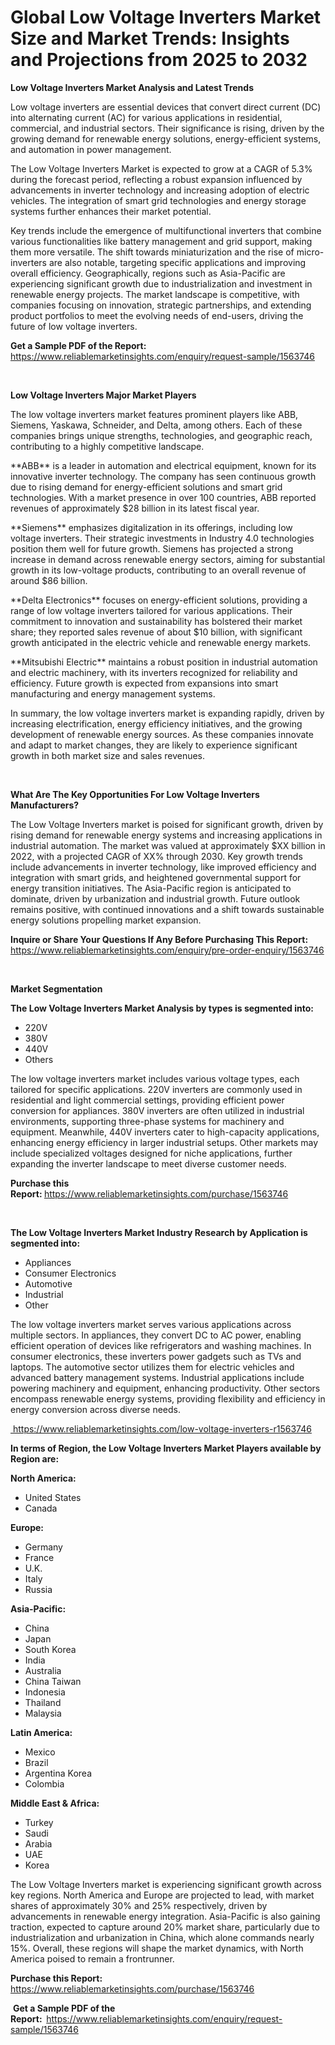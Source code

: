 <p><h1>Global Low Voltage Inverters Market Size and Market Trends: Insights and Projections from 2025 to 2032</h1></p><p><strong>Low Voltage Inverters Market Analysis and Latest Trends</strong></p>
<p><p>Low voltage inverters are essential devices that convert direct current (DC) into alternating current (AC) for various applications in residential, commercial, and industrial sectors. Their significance is rising, driven by the growing demand for renewable energy solutions, energy-efficient systems, and automation in power management. </p><p>The Low Voltage Inverters Market is expected to grow at a CAGR of 5.3% during the forecast period, reflecting a robust expansion influenced by advancements in inverter technology and increasing adoption of electric vehicles. The integration of smart grid technologies and energy storage systems further enhances their market potential. </p><p>Key trends include the emergence of multifunctional inverters that combine various functionalities like battery management and grid support, making them more versatile. The shift towards miniaturization and the rise of micro-inverters are also notable, targeting specific applications and improving overall efficiency. Geographically, regions such as Asia-Pacific are experiencing significant growth due to industrialization and investment in renewable energy projects. The market landscape is competitive, with companies focusing on innovation, strategic partnerships, and extending product portfolios to meet the evolving needs of end-users, driving the future of low voltage inverters.</p></p>
<p><strong>Get a Sample PDF of the Report:&nbsp;</strong> <a href="https://www.reliablemarketinsights.com/enquiry/request-sample/1563746?utm_campaign=2743&utm_medium=2&utm_source=Github&utm_content=ia&utm_term=16042025&utm_id=low-voltage-inverters">https://www.reliablemarketinsights.com/enquiry/request-sample/1563746</a></p>
<p>&nbsp;</p>
<p><strong>Low Voltage Inverters Major Market Players</strong></p>
<p><p>The low voltage inverters market features prominent players like ABB, Siemens, Yaskawa, Schneider, and Delta, among others. Each of these companies brings unique strengths, technologies, and geographic reach, contributing to a highly competitive landscape.</p><p>**ABB** is a leader in automation and electrical equipment, known for its innovative inverter technology. The company has seen continuous growth due to rising demand for energy-efficient solutions and smart grid technologies. With a market presence in over 100 countries, ABB reported revenues of approximately $28 billion in its latest fiscal year.</p><p>**Siemens** emphasizes digitalization in its offerings, including low voltage inverters. Their strategic investments in Industry 4.0 technologies position them well for future growth. Siemens has projected a strong increase in demand across renewable energy sectors, aiming for substantial growth in its low-voltage products, contributing to an overall revenue of around $86 billion.</p><p>**Delta Electronics** focuses on energy-efficient solutions, providing a range of low voltage inverters tailored for various applications. Their commitment to innovation and sustainability has bolstered their market share; they reported sales revenue of about $10 billion, with significant growth anticipated in the electric vehicle and renewable energy markets.</p><p>**Mitsubishi Electric** maintains a robust position in industrial automation and electric machinery, with its inverters recognized for reliability and efficiency. Future growth is expected from expansions into smart manufacturing and energy management systems.</p><p>In summary, the low voltage inverters market is expanding rapidly, driven by increasing electrification, energy efficiency initiatives, and the growing development of renewable energy sources. As these companies innovate and adapt to market changes, they are likely to experience significant growth in both market size and sales revenues.</p></p>
<p>&nbsp;</p>
<p><strong>What Are The Key Opportunities For Low Voltage Inverters Manufacturers?</strong></p>
<p><p>The Low Voltage Inverters market is poised for significant growth, driven by rising demand for renewable energy systems and increasing applications in industrial automation. The market was valued at approximately $XX billion in 2022, with a projected CAGR of XX% through 2030. Key growth trends include advancements in inverter technology, like improved efficiency and integration with smart grids, and heightened governmental support for energy transition initiatives. The Asia-Pacific region is anticipated to dominate, driven by urbanization and industrial growth. Future outlook remains positive, with continued innovations and a shift towards sustainable energy solutions propelling market expansion.</p></p>
<p><strong>Inquire or Share Your Questions If Any Before Purchasing This Report:</strong> <a href="https://www.reliablemarketinsights.com/enquiry/pre-order-enquiry/1563746?utm_campaign=2743&utm_medium=2&utm_source=Github&utm_content=ia&utm_term=16042025&utm_id=low-voltage-inverters">https://www.reliablemarketinsights.com/enquiry/pre-order-enquiry/1563746</a></p>
<p>&nbsp;</p>
<p><strong>Market Segmentation</strong></p>
<p><strong>The Low Voltage Inverters Market Analysis by types is segmented into:</strong></p>
<p><ul><li>220V</li><li>380V</li><li>440V</li><li>Others</li></ul></p>
<p><p>The low voltage inverters market includes various voltage types, each tailored for specific applications. 220V inverters are commonly used in residential and light commercial settings, providing efficient power conversion for appliances. 380V inverters are often utilized in industrial environments, supporting three-phase systems for machinery and equipment. Meanwhile, 440V inverters cater to high-capacity applications, enhancing energy efficiency in larger industrial setups. Other markets may include specialized voltages designed for niche applications, further expanding the inverter landscape to meet diverse customer needs.</p></p>
<p><strong>Purchase this Report:&nbsp;</strong><a href="https://www.reliablemarketinsights.com/purchase/1563746?utm_campaign=2743&utm_medium=2&utm_source=Github&utm_content=ia&utm_term=16042025&utm_id=low-voltage-inverters">https://www.reliablemarketinsights.com/purchase/1563746</a></p>
<p>&nbsp;</p>
<p><strong>The Low Voltage Inverters Market Industry Research by Application is segmented into:</strong></p>
<p><ul><li>Appliances</li><li>Consumer Electronics</li><li>Automotive</li><li>Industrial</li><li>Other</li></ul></p>
<p><p>The low voltage inverters market serves various applications across multiple sectors. In appliances, they convert DC to AC power, enabling efficient operation of devices like refrigerators and washing machines. In consumer electronics, these inverters power gadgets such as TVs and laptops. The automotive sector utilizes them for electric vehicles and advanced battery management systems. Industrial applications include powering machinery and equipment, enhancing productivity. Other sectors encompass renewable energy systems, providing flexibility and efficiency in energy conversion across diverse needs.</p></p>
<p><a href="https://www.reliablemarketinsights.com/low-voltage-inverters-r1563746?utm_campaign=2743&utm_medium=2&utm_source=Github&utm_content=ia&utm_term=16042025&utm_id=low-voltage-inverters">&nbsp;https://www.reliablemarketinsights.com/low-voltage-inverters-r1563746</a></p>
<p><strong>In terms of Region, the Low Voltage Inverters Market Players available by Region are:</strong></p>
<p>
    <p> <strong> North America: </strong>
        <ul>
            <li>United States</li>
            <li>Canada</li>
        </ul>
        </p> 
    <p> <strong> Europe: </strong>
        <ul>
            <li>Germany</li>
            <li>France</li>
            <li>U.K.</li>
            <li>Italy</li>
            <li>Russia</li>
        </ul>
        </p> 
    <p> <strong> Asia-Pacific: </strong>
        <ul>
            <li>China</li>
            <li>Japan</li>
            <li>South Korea</li>
            <li>India</li>
            <li>Australia</li>
            <li>China Taiwan</li>
            <li>Indonesia</li>
            <li>Thailand</li>
            <li>Malaysia</li>
        </ul>
        </p> 
    <p> <strong> Latin America: </strong>
        <ul>
            <li>Mexico</li>
            <li>Brazil</li>
            <li>Argentina Korea</li>
            <li>Colombia</li>
        </ul>
        </p> 
    <p> <strong> Middle East & Africa: </strong>
        <ul>
            <li>Turkey</li>
            <li>Saudi</li>
            <li>Arabia</li>
            <li>UAE</li>
            <li>Korea</li>
        </ul>
    </p>
    </p>
<p><p>The Low Voltage Inverters market is experiencing significant growth across key regions. North America and Europe are projected to lead, with market shares of approximately 30% and 25% respectively, driven by advancements in renewable energy integration. Asia-Pacific is also gaining traction, expected to capture around 20% market share, particularly due to industrialization and urbanization in China, which alone commands nearly 15%. Overall, these regions will shape the market dynamics, with North America poised to remain a frontrunner.</p></p>
<p><strong>Purchase this Report: </strong><a href="https://www.reliablemarketinsights.com/purchase/1563746?utm_campaign=2743&utm_medium=2&utm_source=Github&utm_content=ia&utm_term=16042025&utm_id=low-voltage-inverters">https://www.reliablemarketinsights.com/purchase/1563746</a></p>
<p>&nbsp;<strong>Get a Sample PDF of the Report:&nbsp;&nbsp;</strong><a href="https://www.reliablemarketinsights.com/enquiry/request-sample/1563746?utm_campaign=2743&utm_medium=2&utm_source=Github&utm_content=ia&utm_term=16042025&utm_id=low-voltage-inverters">https://www.reliablemarketinsights.com/enquiry/request-sample/1563746</a></p>
<p><strong></strong></p>
<p><p></p><p></p><p></p></p>